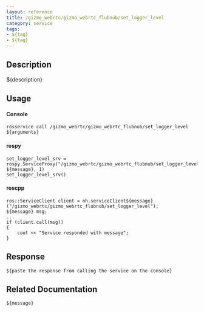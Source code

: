 ```yaml
---
layout: reference
title: /gizmo_webrtc/gizmo_webrtc_flubnub/set_logger_level
category: service
tags: 
- ${tag} 
- ${tag}
---
```


## Description
${description}

## Usage
#### Console
```
rosservice call /gizmo_webrtc/gizmo_webrtc_flubnub/set_logger_level ${arguments}
```

#### rospy
```
set_logger_level_srv = rospy.ServiceProxy("/gizmo_webrtc/gizmo_webrtc_flubnub/set_logger_level", ${message}, 1)
set_logger_level_srv()
```

#### roscpp
```
ros::ServiceClient client = nh.serviceClient${message}("/gizmo_webrtc/gizmo_webrtc_flubnub/set_logger_level");
${message} msg;
...
if (client.call(msg))
{
    cout << "Service responded with message";
}
```

## Response
```
${paste the response from calling the service on the console}
```

## Related Documentation
``${message}``  
